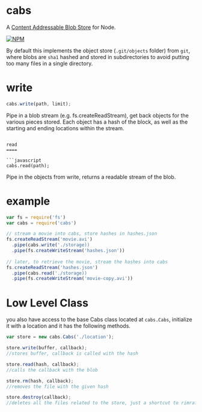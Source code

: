 cabs
====

A [Content Addressable Blob Store](https://en.wikipedia.org/wiki/Content-addressable_storage) for Node.

[![NPM](https://nodei.co/npm/cabs.png)](https://nodei.co/npm/cabs/)

By default this implements the object store (`.git/objects` folder) from `git`, where blobs are `sha1` hashed and stored in subdirectories to avoid putting too many files in a single directory.

write
====

```javascript
cabs.write(path, limit);
```

Pipe in a blob stream (e.g. fs.createReadStream), get back objects for the various pieces stored. Each object has a hash of the block, as well as the starting and ending locations within the stream.
```

read
====

```javascript
cabs.read(path);
```

Pipe in the objects from write, returns a readable stream of the blob.

example
====

```js
var fs = require('fs')
var cabs = require('cabs')

// stream a movie into cabs, store hashes in hashes.json
fs.createReadStream('movie.avi')
  .pipe(cabs.write('./storage))
  .pipe(fs.createWriteStream('hashes.json'))
  
// later, to retrieve the movie, stream the hashes into cabs
fs.createReadStream('hashes.json')
  .pipe(cabs.read('./storage))
  .pipe(fs.createWriteStream('movie-copy.avi'))
```

Low Level Class
=====

you also have access to the base Cabs class located at `cabs.Cabs`, initialize it with a location and it has the following methods.

```javascript
var store = new cabs.Cabs('./location');

store.write(buffer, callback);
//stores buffer, callback is called with the hash

store.read(hash, callback);
//calls the callback with the blob

store.rm(hash, callback);
//removes the file with the given hash

store.destroy(callback);
//deletes all the files related to the store, just a shortcut to rimraf so beaware.
```
